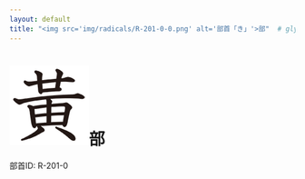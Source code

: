 ```yaml
---
layout: default
title: "<img src='img/radicals/R-201-0-0.png' alt='部首「き」'>部"  # glyphをタイトルに使用
---
```


# <img src='img/radicals/R-201-0-0.png' alt='部首「き」'>部
部首ID: R-201-0
